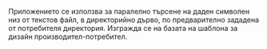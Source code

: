 Приложението се използва за паралелно търсене на даден символен низ от текстов файл, в директорийно дърво, по предварително зададена от потребителя директория. Изгражда се на базата на шаблона за дизайн производител-потребител.
